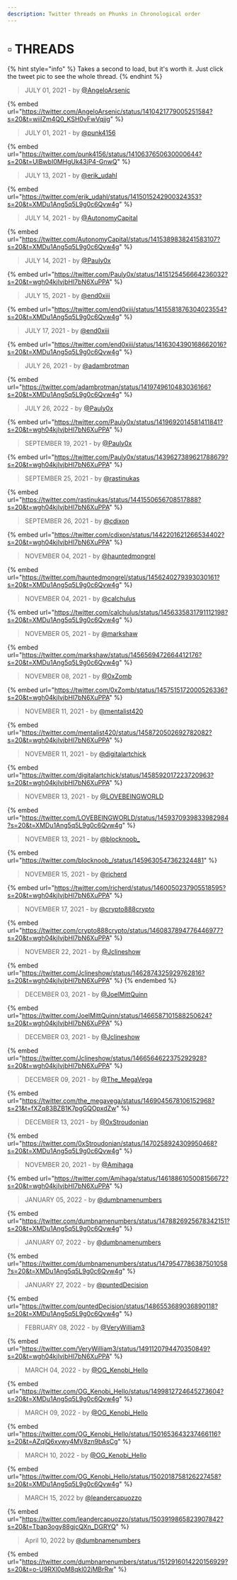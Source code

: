 ```yaml
---
description: Twitter threads on Phunks in Chronological order
---
```


# ▫ THREADS

{% hint style="info" %}
Takes a second to load, but it's worth it. Just click the tweet pic to see the whole thread.
{% endhint %}

> JULY 01, 2021 - by [@AngeloArsenic](https://twitter.com/AngeloArsenic)

{% embed url="https://twitter.com/AngeloArsenic/status/1410421779005251584?s=20&t=wiilZm4Q0_KSH0vFwVqjjg" %}

> JULY 01, 2021 - by [@punk4156](https://twitter.com/punk4156)

{% embed url="https://twitter.com/punk4156/status/1410637650630000644?s=20&t=UlBwbI0MHgUk43jP4-GnwQ" %}

> JULY 13, 2021 - by [@erik\_udahl](https://twitter.com/erik\_udahl)

{% embed url="https://twitter.com/erik_udahl/status/1415015242900324353?s=20&t=XMDu1Ang5q5L9g0c6Qvw4g" %}

> JULY 14, 2021 - by [@AutonomyCapitaI](https://twitter.com/AutonomyCapitaI)

{% embed url="https://twitter.com/AutonomyCapitaI/status/1415389838241583107?s=20&t=XMDu1Ang5q5L9g0c6Qvw4g" %}

> JULY 14, 2021 - by [@Pauly0x](https://twitter.com/Pauly0x)

{% embed url="https://twitter.com/Pauly0x/status/1415125456664236032?s=20&t=wgh04kjIvjbHl7bN6XuPPA" %}

> JULY 15, 2021 - by [@end0xiii](https://twitter.com/end0xiii)

{% embed url="https://twitter.com/end0xiii/status/1415581876304023554?s=20&t=XMDu1Ang5q5L9g0c6Qvw4g" %}

> JULY 17, 2021 - by [@end0xiii](https://twitter.com/end0xiii)

{% embed url="https://twitter.com/end0xiii/status/1416304390168662016?s=20&t=XMDu1Ang5q5L9g0c6Qvw4g" %}

> JULY 26, 2021 - by [@adambrotman](https://twitter.com/adambrotman)

{% embed url="https://twitter.com/adambrotman/status/1419749610483036166?s=20&t=XMDu1Ang5q5L9g0c6Qvw4g" %}

> JULY 26, 2022 - by [@Pauly0x](https://twitter.com/Pauly0x)

{% embed url="https://twitter.com/Pauly0x/status/1419692014581411841?s=20&t=wgh04kjIvjbHl7bN6XuPPA" %}

> SEPTEMBER 19, 2021 - by [@Pauly0x](https://twitter.com/Pauly0x)

{% embed url="https://twitter.com/Pauly0x/status/1439627389621788679?s=20&t=wgh04kjIvjbHl7bN6XuPPA" %}

> SEPTEMBER 25, 2021 - by [@rastinukas](https://twitter.com/rastinukas)

{% embed url="https://twitter.com/rastinukas/status/1441550656708517888?s=20&t=wgh04kjIvjbHl7bN6XuPPA" %}

> SEPTEMBER 26, 2021 - by [@cdixon](https://twitter.com/cdixon)

{% embed url="https://twitter.com/cdixon/status/1442201621266534402?s=20&t=wgh04kjIvjbHl7bN6XuPPA" %}

> NOVEMBER 04, 2021 - by [@hauntedmongrel](https://twitter.com/hauntedmongrel)

{% embed url="https://twitter.com/hauntedmongrel/status/1456240279393030161?s=20&t=XMDu1Ang5q5L9g0c6Qvw4g" %}

> NOVEMBER 04, 2021 - by [@calchulus](https://twitter.com/calchulus)

{% embed url="https://twitter.com/calchulus/status/1456335831791112198?s=20&t=XMDu1Ang5q5L9g0c6Qvw4g" %}

> NOVEMBER 05, 2021 - by [@markshaw](https://twitter.com/markshaw)

{% embed url="https://twitter.com/markshaw/status/1456569472664412176?s=20&t=XMDu1Ang5q5L9g0c6Qvw4g" %}

> NOVEMBER 08, 2021 - by [@0xZomb](https://twitter.com/0xZomb)

{% embed url="https://twitter.com/0xZomb/status/1457515172000526336?s=20&t=wgh04kjIvjbHl7bN6XuPPA" %}

> NOVEMBER 11, 2021 - by [@mentalist420](https://twitter.com/mentalist420)

{% embed url="https://twitter.com/mentalist420/status/1458720502692782082?s=20&t=wgh04kjIvjbHl7bN6XuPPA" %}

> NOVEMBER 11, 2021 - by [@digitalartchick](https://twitter.com/digitalartchick)

{% embed url="https://twitter.com/digitalartchick/status/1458592017223720963?s=20&t=wgh04kjIvjbHl7bN6XuPPA" %}

> NOVEMBER 13, 2021 - by [@LOVEBEINGWORLD](https://twitter.com/LOVEBEINGWORLD)

{% embed url="https://twitter.com/LOVEBEINGWORLD/status/1459370939833982984?s=20&t=XMDu1Ang5q5L9g0c6Qvw4g" %}

> NOVEMBER 13, 2021 - by [@blocknoob\_](https://twitter.com/blocknoob\_)

{% embed url="https://twitter.com/blocknoob_/status/1459630547362324481" %}

> NOVEMBER 15, 2021 - by [@richerd](https://twitter.com/richerd)

{% embed url="https://twitter.com/richerd/status/1460050237905518595?s=20&t=wgh04kjIvjbHl7bN6XuPPA" %}

> NOVEMBER 17, 2021 - by [@crypto888crypto](https://twitter.com/crypto888crypto)

{% embed url="https://twitter.com/crypto888crypto/status/1460837894776446977?s=20&t=wgh04kjIvjbHl7bN6XuPPA" %}

> NOVEMBER 22, 2021 - by [@Jclineshow](https://twitter.com/Jclineshow)

{% embed url="https://twitter.com/Jclineshow/status/1462874325929762816?s=20&t=wgh04kjIvjbHl7bN6XuPPA" %}
&#x20;
{% endembed %}

> DECEMBER 03, 2021 - by [@JoelMittQuinn](https://twitter.com/JoelMittQuinn)

{% embed url="https://twitter.com/JoelMittQuinn/status/1466587101588250624?s=20&t=wgh04kjIvjbHl7bN6XuPPA" %}

> DECEMBER 03, 2021 - by [@Jclineshow](https://twitter.com/Jclineshow)

{% embed url="https://twitter.com/Jclineshow/status/1466564622375292928?s=20&t=wgh04kjIvjbHl7bN6XuPPA" %}

> DECEMBER 09, 2021 - by [@The\_MegaVega](https://twitter.com/The\_MegaVega)

{% embed url="https://twitter.com/the_megavega/status/1469045678106152968?s=21&t=fXZq83BZB1K7pgGQOpxdZw" %}

> DECEMBER 13, 2021 - by [@0xStroudonian](https://twitter.com/0xStroudonian)

{% embed url="https://twitter.com/0xStroudonian/status/1470258924309950468?s=20&t=XMDu1Ang5q5L9g0c6Qvw4g" %}

> NOVEMBER 20, 2021 - by [@Amihaga](https://twitter.com/Amihaga)

{% embed url="https://twitter.com/Amihaga/status/1461886105008156672?s=20&t=wgh04kjIvjbHl7bN6XuPPA" %}

> JANUARY 05, 2022 - by [@dumbnamenumbers](https://twitter.com/dumbnamenumbers)

{% embed url="https://twitter.com/dumbnamenumbers/status/1478826925678342151?s=20&t=XMDu1Ang5q5L9g0c6Qvw4g" %}

> JANUARY 07, 2022 - by [@dumbnamenumbers](https://twitter.com/dumbnamenumbers)

{% embed url="https://twitter.com/dumbnamenumbers/status/1479547786387501058?s=20&t=XMDu1Ang5q5L9g0c6Qvw4g" %}

> JANUARY 27, 2022 - by [@puntedDecision](https://twitter.com/puntedDecision)

{% embed url="https://twitter.com/puntedDecision/status/1486553689036890118?s=20&t=XMDu1Ang5q5L9g0c6Qvw4g" %}

> FEBRUARY 08, 2022 - by [@VeryWilliam3](https://twitter.com/VeryWilliam3)

{% embed url="https://twitter.com/VeryWilliam3/status/1491120794470350849?s=20&t=wgh04kjIvjbHl7bN6XuPPA" %}

> MARCH 04, 2022 - by [@OG\_Kenobi\_Hello](https://twitter.com/OG\_Kenobi\_Hello)

{% embed url="https://twitter.com/OG_Kenobi_Hello/status/1499812724645273604?s=20&t=XMDu1Ang5q5L9g0c6Qvw4g" %}

> MARCH 09, 2022 - by [@OG\_Kenobi\_Hello](https://twitter.com/OG\_Kenobi\_Hello)

{% embed url="https://twitter.com/OG_Kenobi_Hello/status/1501653643237466116?s=20&t=AZqlQ6xywy4MV8zn9bAsCg" %}

> MARCH 10, 2022 - by [@OG\_Kenobi\_Hello](https://twitter.com/OG\_Kenobi\_Hello)

{% embed url="https://twitter.com/OG_Kenobi_Hello/status/1502018758126227458?s=20&t=XMDu1Ang5q5L9g0c6Qvw4g" %}

> MARCH 15, 2022 by [@leandercapuozzo](https://twitter.com/leandercapuozzo)

{% embed url="https://twitter.com/leandercapuozzo/status/1503919865823907842?s=20&t=Tbap3ogy88gjcQXn_DGRYQ" %}

> April 10, 2022 by [@dumbnamenumbers](https://twitter.com/dumbnamenumbers)

{% embed url="https://twitter.com/dumbnamenumbers/status/1512916014220156929?s=20&t=o-U9RXl0pM8qkl02jMBrRw" %}
